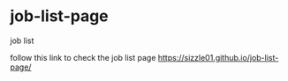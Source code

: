 # job-list-page
job list

follow this link to check the job list page  https://sizzle01.github.io/job-list-page/
